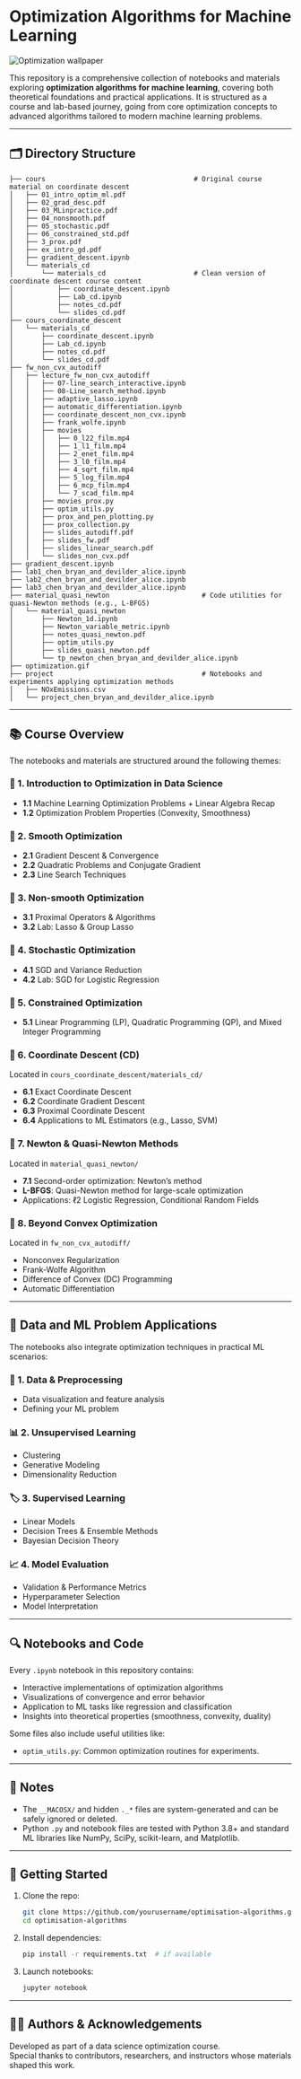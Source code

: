 # Optimization Algorithms for Machine Learning  

![Optimization wallpaper](optimization.gif)

This repository is a comprehensive collection of notebooks and materials exploring **optimization algorithms for machine learning**, covering both theoretical foundations and practical applications. It is structured as a course and lab-based journey, going from core optimization concepts to advanced algorithms tailored to modern machine learning problems.

---

## 🗂 Directory Structure

```
├── cours                                     # Original course material on coordinate descent
│   ├── 01_intro_optim_ml.pdf
│   ├── 02_grad_desc.pdf
│   ├── 03_MLinpractice.pdf
│   ├── 04_nonsmooth.pdf
│   ├── 05_stochastic.pdf
│   ├── 06_constrained_std.pdf
│   ├── 3_prox.pdf
│   ├── ex_intro_gd.pdf
│   ├── gradient_descent.ipynb
│   └── materials_cd
│       └── materials_cd                      # Clean version of coordinate descent course content
│           ├── coordinate_descent.ipynb
│           ├── Lab_cd.ipynb
│           ├── notes_cd.pdf
│           └── slides_cd.pdf
├── cours_coordinate_descent                     
│   └── materials_cd
│       ├── coordinate_descent.ipynb
│       ├── Lab_cd.ipynb
│       ├── notes_cd.pdf
│       └── slides_cd.pdf
├── fw_non_cvx_autodiff
│   ├── lecture_fw_non_cvx_autodiff
│   │   ├── 07-line_search_interactive.ipynb
│   │   ├── 08-Line_search_method.ipynb
│   │   ├── adaptive_lasso.ipynb
│   │   ├── automatic_differentiation.ipynb
│   │   ├── coordinate_descent_non_cvx.ipynb
│   │   ├── frank_wolfe.ipynb
│   │   ├── movies
│   │   │   ├── 0_l22_film.mp4
│   │   │   ├── 1_l1_film.mp4
│   │   │   ├── 2_enet_film.mp4
│   │   │   ├── 3_l0_film.mp4
│   │   │   ├── 4_sqrt_film.mp4
│   │   │   ├── 5_log_film.mp4
│   │   │   ├── 6_mcp_film.mp4
│   │   │   └── 7_scad_film.mp4
│   │   ├── movies_prox.py
│   │   ├── optim_utils.py
│   │   ├── prox_and_pen_plotting.py
│   │   ├── prox_collection.py
│   │   ├── slides_autodiff.pdf
│   │   ├── slides_fw.pdf
│   │   ├── slides_linear_search.pdf
│   │   └── slides_non_cvx.pdf
├── gradient_descent.ipynb
├── lab1_chen_bryan_and_devilder_alice.ipynb
├── lab2_chen_bryan_and_devilder_alice.ipynb
├── lab3_chen_bryan_and_devilder_alice.ipynb
├── material_quasi_newton                       # Code utilities for quasi-Newton methods (e.g., L-BFGS)
│   └── material_quasi_newton
│       ├── Newton_1d.ipynb
│       ├── Newton_variable_metric.ipynb
│       ├── notes_quasi_newton.pdf
│       ├── optim_utils.py
│       ├── slides_quasi_newton.pdf
│       └── tp_newton_chen_bryan_and_devilder_alice.ipynb
├── optimization.gif
├── project                                     # Notebooks and experiments applying optimization methods
│   ├── NOxEmissions.csv
│   └── project_chen_bryan_and_devilder_alice.ipynb

```

---

## 📚 Course Overview

The notebooks and materials are structured around the following themes:

### 🔹 1. Introduction to Optimization in Data Science

- **1.1** Machine Learning Optimization Problems + Linear Algebra Recap  
- **1.2** Optimization Problem Properties (Convexity, Smoothness)

### 🔹 2. Smooth Optimization

- **2.1** Gradient Descent & Convergence  
- **2.2** Quadratic Problems and Conjugate Gradient  
- **2.3** Line Search Techniques

### 🔹 3. Non-smooth Optimization

- **3.1** Proximal Operators & Algorithms  
- **3.2** Lab: Lasso & Group Lasso

### 🔹 4. Stochastic Optimization

- **4.1** SGD and Variance Reduction  
- **4.2** Lab: SGD for Logistic Regression

### 🔹 5. Constrained Optimization

- **5.1** Linear Programming (LP), Quadratic Programming (QP), and Mixed Integer Programming

### 🔹 6. Coordinate Descent (CD)

Located in `cours_coordinate_descent/materials_cd/`

- **6.1** Exact Coordinate Descent  
- **6.2** Coordinate Gradient Descent  
- **6.3** Proximal Coordinate Descent  
- **6.4** Applications to ML Estimators (e.g., Lasso, SVM)

### 🔹 7. Newton & Quasi-Newton Methods

Located in `material_quasi_newton/`

- **7.1** Second-order optimization: Newton’s method  
- **L-BFGS**: Quasi-Newton method for large-scale optimization  
- Applications: ℓ2 Logistic Regression, Conditional Random Fields

### 🔹 8. Beyond Convex Optimization

Located in `fw_non_cvx_autodiff/`

- Nonconvex Regularization  
- Frank-Wolfe Algorithm  
- Difference of Convex (DC) Programming  
- Automatic Differentiation

---

## 🤖 Data and ML Problem Applications

The notebooks also integrate optimization techniques in practical ML scenarios:

### 🧠 1. Data & Preprocessing

- Data visualization and feature analysis  
- Defining your ML problem

### 📊 2. Unsupervised Learning

- Clustering  
- Generative Modeling  
- Dimensionality Reduction  

### 🏷️ 3. Supervised Learning

- Linear Models  
- Decision Trees & Ensemble Methods  
- Bayesian Decision Theory  

### 📈 4. Model Evaluation

- Validation & Performance Metrics  
- Hyperparameter Selection  
- Model Interpretation

---

## 🔍 Notebooks and Code

Every `.ipynb` notebook in this repository contains:

- Interactive implementations of optimization algorithms  
- Visualizations of convergence and error behavior  
- Application to ML tasks like regression and classification  
- Insights into theoretical properties (smoothness, convexity, duality)

Some files also include useful utilities like:
- `optim_utils.py`: Common optimization routines for experiments.

---

## 🧹 Notes

- The `__MACOSX/` and hidden `._*` files are system-generated and can be safely ignored or deleted.
- Python `.py` and notebook files are tested with Python 3.8+ and standard ML libraries like NumPy, SciPy, scikit-learn, and Matplotlib.

---

## 🚀 Getting Started

1. Clone the repo:
   ```bash
   git clone https://github.com/yourusername/optimisation-algorithms.git
   cd optimisation-algorithms
   ```
2. Install dependencies:
   ```bash
   pip install -r requirements.txt  # if available
   ```
3. Launch notebooks:
   ```bash
   jupyter notebook
   ```

---

## 👨‍🔬 Authors & Acknowledgements

Developed as part of a data science optimization course.  
Special thanks to contributors, researchers, and instructors whose materials shaped this work.

